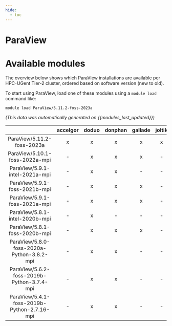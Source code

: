 ```yaml
---
hide:
  - toc
---
```


ParaView
========

# Available modules


The overview below shows which ParaView installations are available per HPC-UGent Tier-2 cluster, ordered based on software version (new to old).

To start using ParaView, load one of these modules using a `module load` command like:

```shell
module load ParaView/5.11.2-foss-2023a
```

*(This data was automatically generated on {{modules_last_updated}})*  

| |accelgor|doduo|donphan|gallade|joltik|shinx|
| :---: | :---: | :---: | :---: | :---: | :---: | :---: |
|ParaView/5.11.2-foss-2023a|x|x|x|x|x|x|
|ParaView/5.10.1-foss-2022a-mpi|-|x|x|x|-|-|
|ParaView/5.9.1-intel-2021a-mpi|-|x|x|-|-|-|
|ParaView/5.9.1-foss-2021b-mpi|-|x|x|x|-|-|
|ParaView/5.9.1-foss-2021a-mpi|-|x|x|x|-|-|
|ParaView/5.8.1-intel-2020b-mpi|-|x|-|-|-|-|
|ParaView/5.8.1-foss-2020b-mpi|-|x|x|x|-|-|
|ParaView/5.8.0-foss-2020a-Python-3.8.2-mpi|-|x|x|-|-|-|
|ParaView/5.6.2-foss-2019b-Python-3.7.4-mpi|-|x|x|-|-|-|
|ParaView/5.4.1-foss-2019b-Python-2.7.16-mpi|-|x|x|-|-|-|
